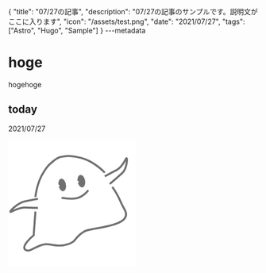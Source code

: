 {
  "title": "07/27の記事",
  "description": "07/27の記事のサンプルです。説明文がここに入ります",
  "icon": "/assets/test.png",
  "date": "2021/07/27",
  "tags": ["Astro", "Hugo", "Sample"]
}
---metadata

# hoge
hogehoge

## today
2021/07/27

![img](/assets/test.png)
